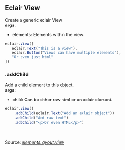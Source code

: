 ## Eclair View
Create a generic eclair View.
<br/>**args**:
- elements: Elements within the view.
```javascript
eclair.View([
   eclair.Text("This is a view"),
   eclair.Button("Views can have multiple elements"),
   "Or even just html"
])
```
### .addChild
Add a child element to this object.
<br/>**args**:
- child: Can be either raw html or an eclair element. 
```javascript
eclair.View()
    .addChild(eclair.Text("Add an eclair object"))
    .addChild("Add raw text")
    .addChild("<p>Or even HTML</p>")
```

<br/><br/>Source: [_elements.layout.view_](https://github.com/SamGarlick/Eclair/tree/main/src/elements/layout/view.js)
